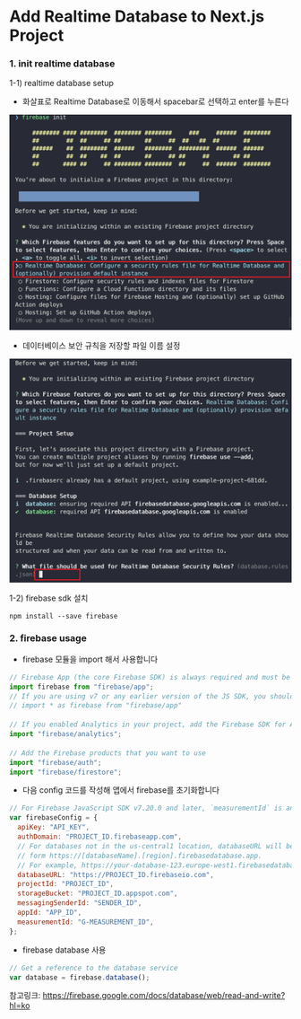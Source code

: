 # Add Realtime Database to Next.js Project

### 1. init realtime database

1-1) realtime database setup

- 화살표로 Realtime Database로 이동해서 spacebar로 선택하고 enter를 누른다

![firebase init](resources/images/create_realtime_db_007.png)

- 데이터베이스 보안 규칙을 저장할 파일 이름 설정

![보안 규칙 파일 이름](resources/images/create_realtime_db_008.png)

1-2) firebase sdk 설치

```Shell
npm install --save firebase
```

### 2. firebase usage

- firebase 모듈을 import 해서 사용합니다

```javascript
// Firebase App (the core Firebase SDK) is always required and must be listed first
import firebase from "firebase/app";
// If you are using v7 or any earlier version of the JS SDK, you should import firebase using namespace import
// import * as firebase from "firebase/app"

// If you enabled Analytics in your project, add the Firebase SDK for Analytics
import "firebase/analytics";

// Add the Firebase products that you want to use
import "firebase/auth";
import "firebase/firestore";
```

- 다음 config 코드를 작성해 앱에서 firebase를 초기화합니다

```javascript
// For Firebase JavaScript SDK v7.20.0 and later, `measurementId` is an optional field
var firebaseConfig = {
  apiKey: "API_KEY",
  authDomain: "PROJECT_ID.firebaseapp.com",
  // For databases not in the us-central1 location, databaseURL will be of the
  // form https://[databaseName].[region].firebasedatabase.app.
  // For example, https://your-database-123.europe-west1.firebasedatabase.app
  databaseURL: "https://PROJECT_ID.firebaseio.com",
  projectId: "PROJECT_ID",
  storageBucket: "PROJECT_ID.appspot.com",
  messagingSenderId: "SENDER_ID",
  appId: "APP_ID",
  measurementId: "G-MEASUREMENT_ID",
};
```

- firebase database 사용

```javascript
// Get a reference to the database service
var database = firebase.database();
```

참고링크: <https://firebase.google.com/docs/database/web/read-and-write?hl=ko>
